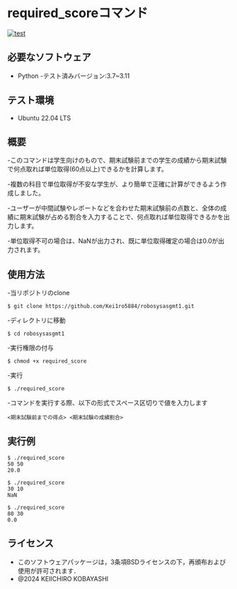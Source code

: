 # required_scoreコマンド
[![test](https://github.com/Kei1ro5884/robosysasgmt1/actions/workflows/test.yml/badge.svg)](https://github.com/Kei1ro5884/robosysasgmt1/actions/workflows/test.yml)

## 必要なソフトウェア
- Python
  -テスト済みバージョン:3.7~3.11

## テスト環境
- Ubuntu 22.04 LTS

## 概要

-このコマンドは学生向けのもので、期末試験前までの学生の成績から期末試験で何点取れば単位取得(60点以上)できるかを計算します。

-複数の科目で単位取得が不安な学生が、より簡単で正確に計算ができるよう作成しました。

-ユーザーが中間試験やレポートなどを合わせた期末試験前の点数と、全体の成績に期末試験が占める割合を入力することで、何点取れば単位取得できるかを出力します。

-単位取得不可の場合は、NaNが出力され、既に単位取得確定の場合は0.0が出力されます。

## 使用方法

-当リポジトリのclone
```
$ git clone https://github.com/Kei1ro5884/robosysasgmt1.git
```
-ディレクトリに移動
```
$ cd robosysasgmt1
```
-実行権限の付与
```
$ chmod +x required_score
```
-実行
```
$ ./required_score
```
-コマンドを実行する際、以下の形式でスペース区切りで値を入力します
```
<期末試験前までの得点> <期末試験の成績割合>
```

## 実行例

```
$ ./required_score
50 50
20.0

$ ./required_score
30 10
NaN

$ ./required_score
80 30
0.0
```

## ライセンス
- このソフトウェアパッケージは，3条項BSDライセンスの下，再頒布および使用が許可されます．
- @2024 KEIICHIRO KOBAYASHI
